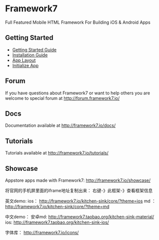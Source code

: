 # Framework7

Full Featured Mobile HTML Framework For Building iOS & Android Apps

## Getting Started
  * [Getting Started Guide](https://framework7.io/docs/introduction.html)
  * [Installation Guide](http://framework7.io/docs/installation.html)
  * [App Layout](http://framework7.io/docs/app-layout.html)
  * [Initialize App](http://framework7.io/docs/init-app.html)

## Forum

If you have questions about Framework7 or want to help others you are welcome to special forum at http://forum.framework7.io/

## Docs

Documentation available at http://framework7.io/docs/

## Tutorials

Tutorials available at http://framework7.io/tutorials/

## Showcase

Appstore apps made with Framework7: http://framework7.io/showcase/


将官网的手机屏里面的iframe地址复制出来： 右键-》此框架-》查看框架信息

英文demo:
ios：  http://framework7.io/kitchen-sink/core/?theme=ios
md ：  http://framework7.io/kitchen-sink/core/?theme=md


中文demo：
安卓md:  http://framework7.taobao.org/kitchen-sink-material/
ios: http://framework7.taobao.org/kitchen-sink-ios/

字体库：
http://framework7.io/icons/
